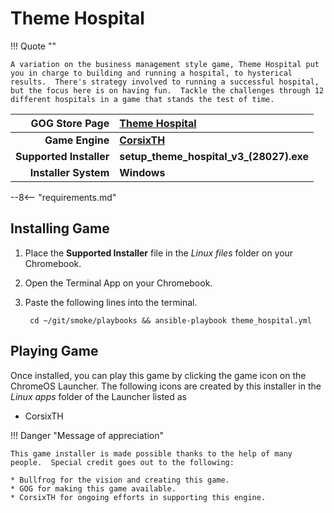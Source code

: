 # Theme Hospital

!!! Quote ""

    A variation on the business management style game, Theme Hospital put you in charge to building and running a hospital, to hysterical results.  There's strategy involved to running a successful hospital, but the focus here is on having fun.  Tackle the challenges through 12 different hospitals in a game that stands the test of time.

| GOG Store Page | [Theme Hospital](https://www.gog.com/game/theme_hospital) |
|--:|:--|
| **Game Engine** | **[CorsixTH](https://corsixth.com/)** |
| **Supported Installer** | **setup_theme_hospital_v3_(28027).exe** |
| **Installer System** | **Windows** |

--8<-- "requirements.md"

## Installing Game

1. Place the **Supported Installer** file in the *Linux files* folder on your Chromebook.
1. Open the Terminal App on your Chromebook.
1. Paste the following lines into the terminal.

        cd ~/git/smoke/playbooks && ansible-playbook theme_hospital.yml

## Playing Game

Once installed, you can play this game by clicking the game icon on the ChromeOS Launcher.  The following icons are created by this installer in the *Linux apps* folder of the Launcher listed as
    
* CorsixTH

!!! Danger "Message of appreciation"

    This game installer is made possible thanks to the help of many people.  Special credit goes out to the following:
    
    * Bullfrog for the vision and creating this game.
    * GOG for making this game available.
    * CorsixTH for ongoing efforts in supporting this engine.
